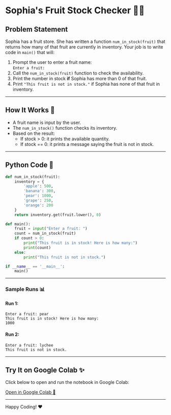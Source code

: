# Sophia's Fruit Stock Checker 🍎🍌

## Problem Statement
Sophia has a fruit store. She has written a function `num_in_stock(fruit)` that returns how many of that fruit are currently in inventory. Your job is to write code in `main()` that will:

1. Prompt the user to enter a fruit name:  
   `Enter a fruit:`
2. Call the `num_in_stock(fruit)` function to check the availability.
3. Print the number in stock **if** Sophia has more than 0 of that fruit.
4. Print `"This fruit is not in stock."` if Sophia has none of that fruit in inventory.

---

## How It Works 🧠
- A fruit name is input by the user.
- The `num_in_stock()` function checks its inventory.
- Based on the result:
  - If stock > 0: it prints the available quantity.
  - If stock == 0: it prints a message saying the fruit is not in stock.

---

## Python Code 📝
```python
def num_in_stock(fruit):
    inventory = {
        'apple': 500,
        'banana': 300,
        'pear': 1000,
        'grape': 250,
        'orange': 200
    }
    return inventory.get(fruit.lower(), 0)

def main():
    fruit = input("Enter a fruit: ")
    count = num_in_stock(fruit)
    if count > 0:
        print("This fruit is in stock! Here is how many:")
        print(count)
    else:
        print("This fruit is not in stock.")

if __name__ == '__main__':
    main()
```

---

### Sample Runs 📊
#### Run 1:
```
Enter a fruit: pear
This fruit is in stock! Here is how many:
1000
```

#### Run 2:
```
Enter a fruit: lychee
This fruit is not in stock.
```

---

## Try It on Google Colab ✨
Click below to open and run the notebook in Google Colab:

[Open in Google Colab 🚀](https://colab.research.google.com/drive/1buauezZ6HHenupDDixOumyvxwAtejN6E?usp=sharing)

---

Happy Coding! ❤️

